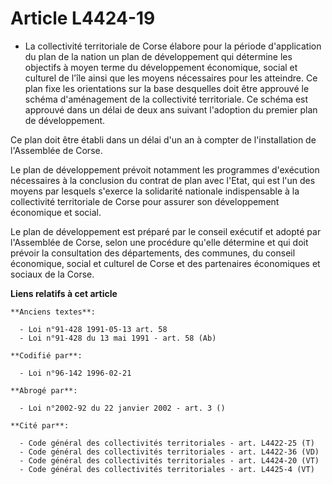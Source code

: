 # Article L4424-19

- La collectivité territoriale de Corse élabore pour la période d'application du plan de la nation un plan de développement
qui détermine les objectifs à moyen terme du développement économique, social et culturel de l'île ainsi que les moyens
nécessaires pour les atteindre. Ce plan fixe les orientations sur la base desquelles doit être approuvé le schéma
d'aménagement de la collectivité territoriale. Ce schéma est approuvé dans un délai de deux ans suivant l'adoption du premier
plan de développement.

Ce plan doit être établi dans un délai d'un an à compter de l'installation de l'Assemblée de Corse.

Le plan de développement prévoit notamment les programmes d'exécution nécessaires à la conclusion du contrat de plan avec
l'Etat, qui est l'un des moyens par lesquels s'exerce la solidarité nationale indispensable à la collectivité territoriale de
Corse pour assurer son développement économique et social.

Le plan de développement est préparé par le conseil exécutif et adopté par l'Assemblée de Corse, selon une procédure qu'elle
détermine et qui doit prévoir la consultation des départements, des communes, du conseil économique, social et culturel de
Corse et des partenaires économiques et sociaux de la Corse.

**Liens relatifs à cet article**

	**Anciens textes**:

	  - Loi n°91-428 1991-05-13 art. 58
	  - Loi n°91-428 du 13 mai 1991 - art. 58 (Ab)

	**Codifié par**:

	  - Loi n°96-142 1996-02-21

	**Abrogé par**:

	  - Loi n°2002-92 du 22 janvier 2002 - art. 3 ()

	**Cité par**:

	  - Code général des collectivités territoriales - art. L4422-25 (T)
	  - Code général des collectivités territoriales - art. L4422-36 (VD)
	  - Code général des collectivités territoriales - art. L4424-20 (VT)
	  - Code général des collectivités territoriales - art. L4425-4 (VT)
